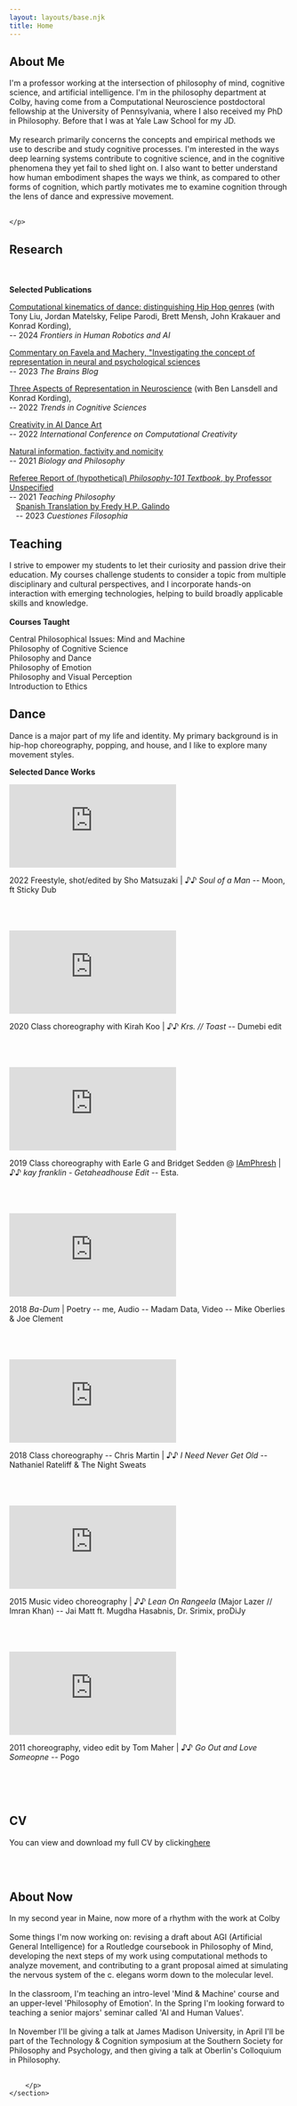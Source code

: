 ```yaml
---
layout: layouts/base.njk
title: Home
---
```


<div class="content-container">
    <div class="left-column">
<section id="about" class="section-about">
    <h2>About Me</h2>
    <p>
    I'm a professor working at the intersection of philosophy of mind, cognitive science, and artificial intelligence. I'm in the philosophy department at Colby, having come from a Computational Neuroscience postdoctoral fellowship at the University of Pennsylvania, where I also received my PhD in Philosophy. Before that I was at Yale Law School for my JD.
    <br><br> 
    My research primarily concerns the concepts and empirical methods we use to describe and study cognitive processes. I'm interested in the ways deep learning systems contribute to cognitive science, and in the cognitive phenomena they yet fail to shed light on. I also want to better understand how human embodiment shapes the ways we think, as compared to other forms of cognition, which partly motivates me to examine cognition through the lens of dance and expressive movement.  
    <br><br>
   
            
    </p>
</section>

<section id="research" class="section-research">
    <h2>Research</h2>
    <br><br>
    <strong>Selected Publications</strong><br>
    <p><a href="https://www.ncbi.nlm.nih.gov/pmc/articles/PMC11098014/">Computational kinematics of dance: distinguishing Hip Hop genres</a> (with Tony Liu, Jordan Matelsky, Felipe Parodi, Brett Mensh, John Krakauer and Konrad Kording),<br>-- 2024 <em>Frontiers in Human Robotics and AI</em></p>
    <p><a href="https://philosophyofbrains.com/2024/01/23/commentary-on-favela-and-machery-investigating-the-concept-of-representation-in-the-neural-and-psychological-sciences.aspx">Commentary on Favela and Machery, "Investigating the concept of representation in neural and psychological sciences</a><br>-- 2023 <em>The Brains Blog</em></p>
    <p><a href="https://www.sciencedirect.com/science/article/abs/pii/S1364661322002108?dgcid=author">Three Aspects of Representation in Neuroscience</a> (with Ben Lansdell and Konrad Kording),<br>-- 2022 <em>Trends in Cognitive Sciences</em></p>
    <p><a href="http://ceur-ws.org/Vol-3255/paper6.pdf">Creativity in AI Dance Art</a><br>-- 2022 <em>International Conference on Computational Creativity</em></p>
    <p><a href="https://link.springer.com/article/10.1007/s10539-021-09784-4">Natural information, factivity and nomicity</a><br>-- 2021 <em>Biology and Philosophy</em></p>
    <p><a href="https://revistas.uptc.edu.co/index.php/cuestiones_filosofia/article/view/16074">Referee Report of (hypothetical) <em>Philosophy-101 Textbook</em>, by Professor Unspecified</a><br>-- 2021 <em>Teaching Philosophy</em><br>
    &nbsp;&nbsp;&nbsp;<a href="https://www.pdcnet.org/teachphil/content/teachphil_2021_0999_3_30_142">Spanish Translation by Fredy H.P. Galindo</a><br>&nbsp;&nbsp;&nbsp;-- 2023 <em>Cuestiones Filosophia</em></p>
</section>


<section id="teaching" class="section-teaching">
    <h2>Teaching</h2>
    <p>I strive to empower my students to let their curiosity and passion drive their education. My courses challenge students to consider a topic from multiple disciplinary and cultural perspectives, and I incorporate hands-on interaction with emerging technologies, helping to build broadly applicable skills and knowledge.  <br><br>
    <strong>Courses Taught</strong>
    <p>Central Philosophical Issues: Mind and Machine<br>
    Philosophy of Cognitive Science<br>
    Philosophy and Dance<br>
    Philosophy of Emotion<br>
    Philosophy and Visual Perception<br>
    Introduction to Ethics
    </p>
    
</section>

<section id="dance" class="section-dance">
    <h2>Dance</h2>
    <p>Dance is a major part of my life and identity. My primary background is in hip-hop choreography, popping, and house, and I like to explore many movement styles.</p>
    <p><strong>Selected Dance Works</strong></p>

<div class="video-container">
    <iframe src="https://player.vimeo.com/video/780196253" frameborder="0" allowfullscreen></iframe>
</div>
<p class="video-info"> 2022 Freestyle, shot/edited by Sho Matsuzaki | ♪♪ <em>Soul of a Man</em> -- Moon, ft Sticky Dub</p> <br><br><br>

<div class="video-container">
    <iframe src="https://www.youtube.com/embed/M6nZlqTS2iE" frameborder="0" allowfullscreen></iframe>
</div>
<p class="video-info"> 2020 Class choreography with Kirah Koo | ♪♪ <em>Krs. // Toast </em> -- Dumebi edit</p> <br><br><br>

<div class="video-container">
    <iframe src="https://www.youtube.com/embed/vGdgA-ijewM" frameborder="0" allowfullscreen></iframe>
</div>
<p class="video-info"> 2019 Class choreography with Earle G and Bridget Sedden @ <a href="https://www.iamphresh.com/home">IAmPhresh</a> | ♪♪ <em>kay franklin - Getaheadhouse Edit </em> -- Esta. </p> <br><br><br>

<div class="video-container">
    <iframe src="https://www.youtube.com/embed/V-F8Dd4N0UU" frameborder="0" allowfullscreen></iframe>
</div>
<p class="video-info"> 2018 <em>Ba-Dum</em> | Poetry -- me, Audio -- Madam Data, Video -- Mike Oberlies & Joe Clement </p> <br><br><br>

<div class="video-container">
    <iframe src="https://www.youtube.com/embed/5V7loVom_xY" frameborder="0" allowfullscreen></iframe>
</div>
<p class="video-info"> 2018 Class choreography -- Chris Martin | ♪♪ <em>I Need Never Get Old</em> -- Nathaniel Rateliff & The Night Sweats</p> <br><br><br>

<div class="video-container">
    <iframe src="https://www.youtube.com/embed/1_Cgt09qLhg" frameborder="0" allowfullscreen></iframe>
</div>
<p class="video-info"> 2015 Music video choreography | ♪♪ <em>Lean On Rangeela</em> (Major Lazer // Imran Khan) -- Jai Matt ft. Mugdha Hasabnis, Dr. Srimix, proDiJy</p> <br><br><br>

<div class="video-container">
    <iframe src="https://www.youtube.com/embed/rYi7w4yOaEA" frameborder="0" allowfullscreen></iframe>
</div>
<p class="video-info"> 2011 choreography, video edit by Tom Maher | ♪♪ <em>Go Out and Love Someopne</em> -- Pogo</p> <br><br><br>

</section>


<section id="cv" class="section-cv">
    <h2>CV</h2>
    <p>You can view and download my full CV by clicking<a href="/assets/CV.pdf" target="_blank">here</a></p> <br><br>
</section>
    
</div>

<div class="right-column">
    <section id="currently" class="section-currently">
        <h2>About Now</h2>
        <p>In my second year in Maine, now more of a rhythm with the work at Colby <br><br>
         Some things I'm now working on: revising a draft about AGI (Artificial General Intelligence) for a Routledge coursebook in Philosophy of Mind, developing the next steps of my work using computational methods to analyze movement, and contributing to a grant proposal aimed at simulating the nervous system of the c. elegans worm down to the molecular level.<br><br>
        In the classroom, I'm teaching an intro-level 'Mind & Machine' course and an upper-level 'Philosophy of Emotion'. In the Spring I'm looking forward to teaching a senior majors' seminar called 'AI and Human Values'.<br><br>
        In November I'll be giving a talk at James Madison University, in April I'll be part of the Technology & Cognition symposium at the Southern Society for Philosophy and Psychology, and then giving a talk at Oberlin's Colloquium in Philosophy.<br><br>
    
        </p>
    </section>
</div>

